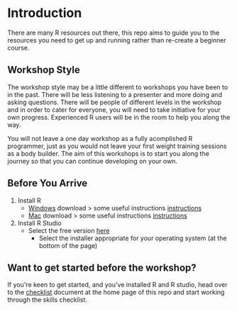 # Introduction
There are many R resources out there, this repo aims to guide you to the resources you need to get up and running rather than re-create a beginner course. 

## Workshop Style
The workshop style may be a little different to workshops you have been to in the past. There will be less listening to a presenter and more doing and asking questions. There will be people of different levels in the workshop and in order to cater for everyone, you will need to take initiative for your own progress. Experienced R users will be in the room to help you along the way.    

You will not leave a one day workshop as a fully acomplished R programmer, just as you would not leave your first weight training sessions as a body builder. The aim of this workshops is to start you along the journey so that you can continue developing on your own. 

## Before You Arrive

1. Install R   
   * [Windows](https://cran.r-project.org/bin/windows/base/) download > some useful instructions [instructions](https://medium.com/@GalarnykMichael/install-r-and-rstudio-on-windows-5f503f708027)   
   * [Mac](https://cran.r-project.org/bin/macosx/) download  > some useful instructions [instructions](https://medium.com/@GalarnykMichael/install-r-and-rstudio-on-mac-e911606ce4f4)       
2. Install R Studio   
   * Select the free version [here](https://www.rstudio.com/products/rstudio/download/) 
      * Select the installer appropriate for your operating system (at the bottom of the page)
   
## Want to get started before the workshop? 
If you're keen to get started, and you've installed R and R studio, head over to the [checklist](https://github.com/jesse-jesse/r_intro/blob/master/checklist.md) document at the home page of this repo and start working through the skills checklist. 

